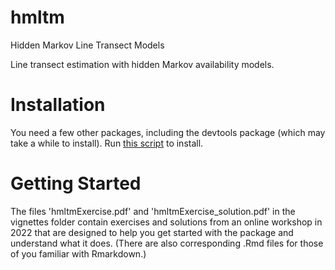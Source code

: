 hmltm
=====

Hidden Markov Line Transect Models

Line transect estimation with hidden Markov availability models.

Installation
============

You need a few other packages, including the devtools package (which may take a while to install). Run <a href="https://github.com/david-borchers/hmltm/blob/master/inst/installscript.r" rel="nofollow">this script</a> to install.

Getting Started
===============

The files 'hmltmExercise.pdf' and 'hmltmExercise_solution.pdf' in the vignettes folder contain exercises and solutions from an online workshop in 2022 that are designed to help you get started with the package and understand what it does. (There are also corresponding .Rmd files for those of you familiar with Rmarkdown.) 


